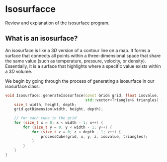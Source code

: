 # Isosurfacce 

Review and explanation of the isosurface program.

## What is an isosurface?  
An $\text{isosurface}$ is like a $3D$ version of a contour line on a map. It forms a surface that connects all points within a three-dimensional space that share the same value (such as temperature, pressure, velocity, or density). Essentially, it is a surface that highlights where a specific value exists within a $3D$ volume.

We begin by going through the process of generating a isosurface in our isosurface class: 

```cpp
void Isosurface::generateIsosurface(const Grid& grid, float isovalue,
                                    std::vector<Triangle>& triangles) {
    size_t width, height, depth;
    grid.getDimension(width, height, depth);

    // for each cube in the grid
    for (size_t x = 0; x < width - 1; x++) {
        for (size_t y = 0; y < width - 1; y++) {
            for (size_t z = 0; z < depth - 1; z++) {
                processCube(grid, x, y, z, isovalue, triangles);
            }
        }
    }
}
```